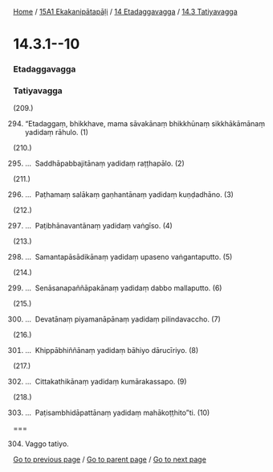 
[Home](/) / [15A1 Ekakanipātapāḷi](/tipitaka/15A1.md) / [14 Etadaggavagga](/tipitaka/15A1/14.md) / [14.3 Tatiyavagga](/tipitaka/15A1/14/14.3.md)

# 14.3.1--10

### Etadaggavagga

### Tatiyavagga

(209.)

294. “Etadaggaṃ, bhikkhave, mama sāvakānaṃ bhikkhūnaṃ sikkhākāmānaṃ yadidaṃ rāhulo. (1)

(210.)

295. …  Saddhāpabbajitānaṃ yadidaṃ raṭṭhapālo. (2)

(211.)

296. …  Paṭhamaṃ salākaṃ gaṇhantānaṃ yadidaṃ kuṇḍadhāno. (3)

(212.)

297. …  Paṭibhānavantānaṃ yadidaṃ vaṅgīso. (4)

(213.)

298. …  Samantapāsādikānaṃ yadidaṃ upaseno vaṅgantaputto. (5)

(214.)

299. …  Senāsanapaññāpakānaṃ yadidaṃ dabbo mallaputto. (6)

(215.)

300. …  Devatānaṃ piyamanāpānaṃ yadidaṃ pilindavaccho. (7)

(216.)

301. …  Khippābhiññānaṃ yadidaṃ bāhiyo dārucīriyo. (8)

(217.)

302. …  Cittakathikānaṃ yadidaṃ kumārakassapo. (9)

(218.)

303. …  Paṭisambhidāpattānaṃ yadidaṃ mahākoṭṭhito”ti. (10)

===

304. Vaggo tatiyo.



[Go to previous page](/tipitaka/15A1/14/14.3.md) / [Go to parent page](/tipitaka/15A1/14/14.3.md) / [Go to next page](/tipitaka/15A1/14/14.4.md)


